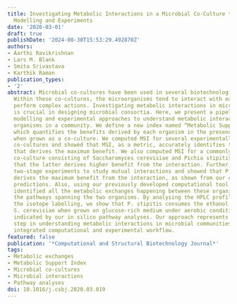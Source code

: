 ```yaml
---
title: Investigating Metabolic Interactions in a Microbial Co-Culture through Integrated
  Modelling and Experiments
date: '2020-03-01'
draft: true
publishDate: '2024-08-30T15:53:29.492870Z'
authors:
- Aarthi Ravikrishnan
- Lars M. Blank
- Smita Srivastava
- Karthik Raman
publication_types:
- '2'
abstract: Microbial co-cultures have been used in several biotechnological applications.
  Within these co-cultures, the microorganisms tend to interact with each other and
  perform complex actions. Investigating metabolic interactions in microbial co-cultures
  is crucial in designing microbial consortia. Here, we present a pipeline integrating
  modelling and experimental approaches to understand metabolic interactions between
  organisms in a community. We define a new index named “Metabolic Support Index (MSI)”,
  which quantifies the benefits derived by each organism in the presence of the other
  when grown as a co-culture. We computed MSI for several experimentally demonstrated
  co-cultures and showed that MSI, as a metric, accurately identifies the organism
  that derives the maximum benefit. We also computed MSI for a commonly used yeast
  co-culture consisting of Saccharomyces cerevisiae and Pichia stipitis and observed
  that the latter derives higher benefit from the interaction. Further, we designed
  two-stage experiments to study mutual interactions and showed that P. stipitis indeed
  derives the maximum benefit from the interaction, as shown from our computational
  predictions. Also, using our previously developed computational tool MetQuest, we
  identified all the metabolic exchanges happening between these organisms by analysing
  the pathways spanning the two organisms. By analysing the HPLC profiles and studying
  the isotope labelling, we show that P. stipitis consumes the ethanol produced by
  S. cerevisiae when grown on glucose-rich medium under aerobic conditions, as also
  indicated by our in silico pathway analyses. Our approach represents an important
  step in understanding metabolic interactions in microbial communities through an
  integrated computational and experimental workflow.
featured: false
publication: '*Computational and Structural Biotechnology Journal*'
tags:
- Metabolic exchanges
- Metabolic Support Index
- Microbial co-cultures
- Microbial interactions
- Pathway analyses
doi: 10.1016/j.csbj.2020.03.019
---
```


